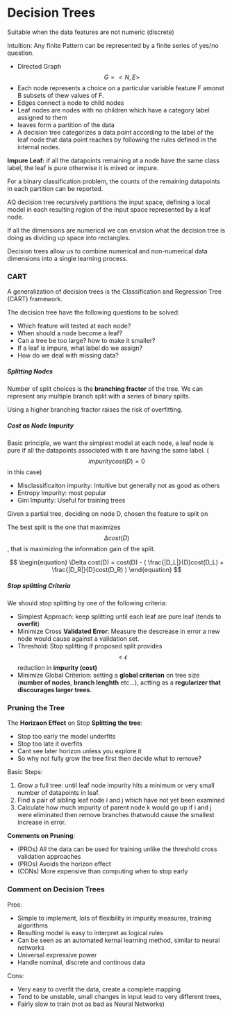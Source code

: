 # Decision Trees

Suitable when the data features are not numeric (discrete)

Intuition: Any finite Pattern can be represented by a finite series of yes/no question.


- Directed Graph $$G = <N, E>$$
- Each node represents a choice on a particular variable feature F amonst B subsets of thew values of F. 
- Edges connect a node to child nodes 
- Leaf nodes are nodes with no children which have a category label assigned to them
- leaves form a partition of the data
- A decision tree categorizes a data point according to the label of the leaf node that data point reaches by following the rules defined in the internal nodes.


**Impure Leaf:** if all the datapoints remaining at a node have the same class label, the leaf is pure otherwise it is mixed or impure.

For a binary classification problem, the counts of the remaining datapoints in each partition can be reported.



AQ decision tree recursively partitions the input space, defining a local model in each resulting region of the input space represented by a leaf node.

If all the dimensions are numerical we can envision what the decision tree is doing as dividing up space into rectangles.

Decision trees allow us to combine numerical and non-numerical data dimensions into a single learning process.




### CART
A generalization of decision trees is the Classification and Regression Tree (CART) framework.

The decision tree have the following questions to be solved:

- Which feature will tested at each node?
- When should a node become a leaf?
- Can a tree be too large? how to make it smaller?
- If a leaf is impure, what label do we assign?
- How do we deal with missing data?

##### Splitting Nodes

Number of split choices is the **branching fractor** of the tree.
We can represent any multiple branch split with a series of binary splits.

Using a higher branching fractor raises the risk of overfitting.



##### Cost as Node Impurity

Basic principle, we want the simplest model at each node, a leaf node is pure if all the datapoints associated with it are having the same label. ($$impurity cost(D) = 0$$ in this case)

- Misclassificaiton impurity: Intuitive but generally not as good as others
- Entropy Impurity: most popular
- Gini Impurity: Useful for training trees

Given a partial tree, deciding on node D, chosen the feature to split on

The best split is the one that maximizes $$\Delta cost(D)$$, that is maximizing the information gain of the split.

$$
\begin{equation}
\Delta cost(D) = cost(D) - ( \frac{|D_L|}{D}cost(D_L) + \frac{|D_R|}{D}cost(D_R) )
\end{equation}
$$

##### Stop splitting Criteria

We should stop splitting by one of the following criteria:
- Simplest Approach: keep splitting until each leaf are pure leaf (tends to **overfit**)
- Minimize Cross **Validated Error**: Measure the descrease in error a new node would cause against a validation set.
- Threshold: Stop splitting if proposed split provides $$< \epsilon $$ reduction in **impurity (cost)**
- Minimize Global Criterion: setting a **global criterion** on tree size (**number of nodes**, **branch lenghth** etc...), actting as a **regularizer that discourages larger trees**.

### Pruning the Tree

The **Horizaon Effect** on Stop **Splitting the tree**:
- Stop too early the model underfits
- Stop too late it overfits
- Cant see later horizon unless you explore it
- So why not fully grow the tree first then decide what to remove?

Basic Steps:

1. Grow a full tree: until leaf node impurity hits a minimum or very small number of datapoints in leaf.
2. Find a pair of sibling leaf node i and j which have not yet been examined
3. Calculate how much impurity of parent node k would go up if i and j were eliminated then remove branches thatwould cause the smallest increase in error.

**Comments on Pruning**: 
- (PROs) All the data can be used for training unlike the threshold cross validation approaches
- (PROs) Avoids the horizon effect
- (CONs) More expensive than computing when to stop early

### Comment on Decision Trees

Pros:
- Simple to implement, lots of flexibility in impurity measures, training algorithms
- Resulting model is easy to interpret as logical rules
- Can be seen as an automated kernal learning method, similar to neural networks
- Universal expressive power 
- Handle nominal, discrete and continous data

Cons:
- Very easy to overfit the data, create a complete mapping
- Tend to be unstable, small changes in input lead to very different trees,
- Fairly slow to train (not as bad as Neural Networks)



